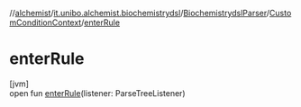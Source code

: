 //[alchemist](../../../../index.md)/[it.unibo.alchemist.biochemistrydsl](../../index.md)/[BiochemistrydslParser](../index.md)/[CustomConditionContext](index.md)/[enterRule](enter-rule.md)

# enterRule

[jvm]\
open fun [enterRule](enter-rule.md)(listener: ParseTreeListener)
